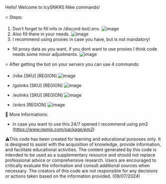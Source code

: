 Hello! Welcome to IcySNKRS Nike commands!

⭐ Steps:
1. Don't forget to fill info in /discord-bot/.env.
![image](https://github.com/icysnkrs/Nike-StockChecker-PreCheckout/assets/137155969/e197212f-1fdf-493f-b945-0219f44db107)
2. Also fill there in your needs.
![image](https://github.com/icysnkrs/Nike-StockChecker-PreCheckout/assets/137155969/a6f09ed1-b3c8-4aad-b169-e0a4db5e035b)
3. I recommend using proxies in case you have, but is not mandatory!
- fill proxy data as you want, if you dont want to use proxies I think code needs some minor adjustments.
![image](https://github.com/icysnkrs/Nike-StockChecker-PreCheckout/assets/137155969/efbc7e8d-041b-447a-bf76-a304c635c935)

⭐ After getting the bot on your servers you can use 4 commands:

- /nike [SKU] [REGION]
![image](https://github.com/icysnkrs/Nike-StockChecker-PreCheckout/assets/137155969/fa997d86-e64e-469e-abde-db2bbd435f57)

- /gslinks [SKU] [REGION]
![image](https://github.com/icysnkrs/Nike-StockChecker-PreCheckout/assets/137155969/f1747c45-0fcd-4196-b459-4f7b1e697505)
- /eulinks [SKU] [REGION]
![image](https://github.com/icysnkrs/Nike-StockChecker-PreCheckout/assets/137155969/3c0e1dec-97d4-4711-8c83-3cdc33bdc341)
- /snkrs [REGION]
![image](https://github.com/icysnkrs/Nike-StockChecker-PreCheckout/assets/137155969/a0799d7b-af45-4ba0-855d-dc8728629af2)

📖 More Informations: 
- in case you want to use this 24/7 opened I recommend using pm2 (https://www.npmjs.com/package/pm2)

⚠This code has been created for learning and educational purposes only. It is designed to assist with the acquisition of knowledge, provide information, and facilitate educational activities. The content generated by this code is intended to be used as a supplementary resource and should not replace professional advice or comprehensive research. Users are encouraged to critically evaluate the information and consult additional sources when necessary. The creators of this code are not responsible for any decisions or actions taken based on the information provided. (09/07/2024)
